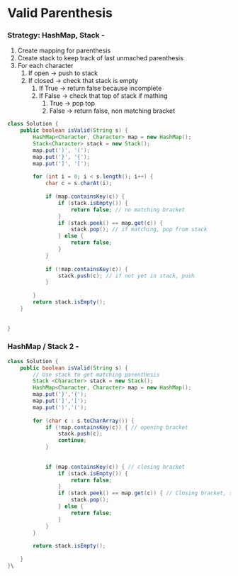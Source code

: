 # Valid Parenthesis

### Strategy: HashMap, Stack -&#x20;

1. Create mapping for parenthesis
2. Create stack to keep track of last unmached parenthesis
3. For each character
   1. If open -> push to stack
   2. If closed -> check that stack is empty
      1. If True -> return false because incomplete
      2. If False ->  check that top of stack if mathing
         1. True -> pop top
         2. False -> return false, non matching bracket

```java
class Solution {
    public boolean isValid(String s) {
        HashMap<Character, Character> map = new HashMap();
        Stack<Character> stack = new Stack(); 
        map.put(')', '(');
        map.put('}', '{');
        map.put(']', '[');
        
        for (int i = 0; i < s.length(); i++) {
            char c = s.charAt(i);
            
            if (map.containsKey(c)) {
                if (stack.isEmpty()) {
                    return false; // no matching bracket
                }
                if (stack.peek() == map.get(c)) {
                    stack.pop(); // if matching, pop from stack
                } else {
                    return false;
                }
            }
            
            if (!map.containsKey(c)) {
                stack.push(c); // if not yet in stack, push
            }  
            
        }
        return stack.isEmpty();                
    }
        
        
}

```

### HashMap / Stack 2 -

```java
class Solution {
    public boolean isValid(String s) {
        // Use stack to get matching parenthesis
        Stack <Character> stack = new Stack();
        HashMap<Character, Character> map = new HashMap(); 
        map.put('}','{');
        map.put(']','[');
        map.put(')','(');
        
        for (char c : s.toCharArray()) {
            if (!map.containsKey(c)) { // opening bracket
                stack.push(c);
                continue;
            }
            
            
            if (map.containsKey(c)) { // closing bracket
                if (stack.isEmpty()) {
                    return false;
                }
                if (stack.peek() == map.get(c)) { // Closing bracket, stack.peek() match
                    stack.pop();
                } else {
                    return false;
                }
            }
        }
        
        return stack.isEmpty();
        
    }
}\
```
